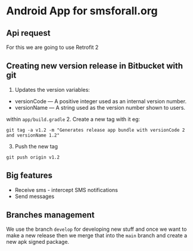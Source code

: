 Android App for smsforall.org
=================================

## Api request
For this we are going to use Retrofit 2

## Creating new version release in Bitbucket with git
1. Updates the version variables:
- versionCode — A positive integer used as an internal version number.
- versionName — A string used as the version number shown to users.

within `app/build.gradle`
2. Create a new tag with it eg:
```
git tag -a v1.2 -m "Generates release app bundle with versionCode 2 and versionName 1.2"
```
3. Push the new tag
```
git push origin v1.2
```
## Big features
- Receive sms - intercept SMS notifications
- Send messages

## Branches management

We use the branch `develop` for developing new stuff and once we want to make a new release
then we merge that into the `main` branch and create a new apk signed package.


